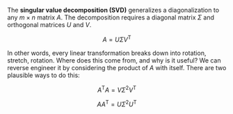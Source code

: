 The **singular value decomposition (SVD)** generalizes a diagonalization to any $m \times n$ matrix $A$. The decomposition requires a diagonal matrix $\Sigma$ and orthogonal matrices $U$ and $V$.

$$
A = U\Sigma V^\mathsf{T}
$$

In other words, every linear transformation breaks down into rotation, stretch, rotation. Where does this come from, and why is it useful? We can reverse engineer it by considering the product of $A$ with itself. There are two plausible ways to do this:

$$
A^\mathsf{T}A = V\Sigma^2 V^\mathsf{T}
$$

$$
AA^\mathsf{T} = U\Sigma^2 U^\mathsf{T}
$$